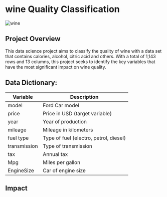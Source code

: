 # wine Quality Classification
![wine](https://github.com/nopal-fz/Data-Science-Projects/assets/145373069/5c3cc532-56db-47b7-a19d-c4ad23962fff)
## Project Overview
This data science project aims to classify the quality of wine with a data set that contains calories, alcohol, citric acid and others. With a total of 1,143 rows and 13 columns, this project seeks to identify the key variables that have the most significant impact on wine quality.

## Data Dictionary:

| Variable        | Description                                                |
|-----------------|------------------------------------------------------------|
| model           | Ford Car model                                             |
| price           | Price in USD (target variable)                             |
| year            | Year of production                                         |
| mileage         | Mileage in kilometers                                      |
| fuel type       | Type of fuel (electro, petrol, diesel)                     |
| transmission    | Type of transmission                                       |
| tax             | Annual tax                                                 |
| Mpg             | Miles per gallon                                           |
| EngineSize      | Car of engine size                                         |

## Impact
